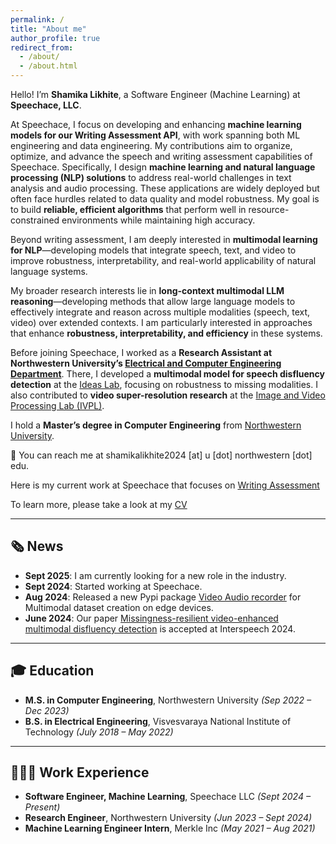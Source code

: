```yaml
---
permalink: /
title: "About me"
author_profile: true
redirect_from: 
  - /about/
  - /about.html
---
```


Hello! I’m **Shamika Likhite**, a Software Engineer (Machine Learning) at **Speechace, LLC**.  

At Speechace, I focus on developing and enhancing **machine learning models for our Writing Assessment API**, with work spanning both ML engineering and data engineering. My contributions aim to organize, optimize, and advance the speech and writing assessment capabilities of Speechace. Specifically, I design **machine learning and natural language processing (NLP) solutions** to address real-world challenges in text analysis and audio processing. These applications are widely deployed but often face hurdles related to data quality and model robustness. My goal is to build **reliable, efficient algorithms** that perform well in resource-constrained environments while maintaining high accuracy.  

Beyond writing assessment, I am deeply interested in **multimodal learning for NLP**—developing models that integrate speech, text, and video to improve robustness, interpretability, and real-world applicability of natural language systems. 

My broader research interests lie in **long-context multimodal LLM reasoning**—developing methods that allow large language models to effectively integrate and reason across multiple modalities (speech, text, video) over extended contexts. I am particularly interested in approaches that enhance **robustness, interpretability, and efficiency** in these systems.  

Before joining Speechace, I worked as a **Research Assistant at Northwestern University’s [Electrical and Computer Engineering Department](https://www.mccormick.northwestern.edu/electrical-computer/)**. There, I developed a **multimodal model for speech disfluency detection** at the [Ideas Lab](http://zhulab.ece.northwestern.edu/), focusing on robustness to missing modalities. I also contributed to **video super-resolution research** at the [Image and Video Processing Lab (IVPL)](https://sites.northwestern.edu/ivpl/).  

I hold a **Master’s degree in Computer Engineering** from [Northwestern University](https://www.northwestern.edu/).  

📧 You can reach me at shamikalikhite2024 [at] u [dot] northwestern [dot] edu.

Here is my current work at Speechace that focuses on [Writing Assessment](https://www.speechace.com/automatic-scoring-of-written-language-skills-2/)

To learn more, please take a look at my [CV](https://drive.google.com/file/d/1heK3YGOqd4zby2uYcWDzNx9mhjmR5_8B/view?usp=sharing)

---

## 🗞️ News

- **Sept 2025**: I am currently looking for a new role in the industry.  
- **Sept 2024**: Started working at Speechace.
- **Aug 2024**: Released a new Pypi package [Video Audio recorder](https://pypi.org/project/video-audio-recorder/) for Multimodal dataset creation on edge devices.
- **June 2024**: Our paper [Missingness-resilient video-enhanced multimodal disfluency detection](https://arxiv.org/abs/2406.06964) is accepted at Interspeech 2024.
---

## 🎓 Education
  
- **M.S. in Computer Engineering**, Northwestern University *(Sep 2022 – Dec 2023)*  
- **B.S. in Electrical Engineering**, Visvesvaraya National Institute of Technology *(July 2018 – May 2022)*  

---

## 👨🏻‍💻 Work Experience

- **Software Engineer, Machine Learning**, Speechace LLC *(Sept 2024 – Present)*
- **Research Engineer**, Northwestern University *(Jun 2023 – Sept 2024)*  
- **Machine Learning Engineer Intern**, Merkle Inc *(May 2021 – Aug 2021)*  

